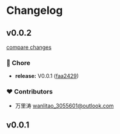 # Changelog


## v0.0.2

[compare changes](https://github.com/electron-nitro/cli/compare/v0.0.1...v0.0.2)

### 🏡 Chore

- **release:** V0.0.1 ([faa2429](https://github.com/electron-nitro/cli/commit/faa2429))

### ❤️ Contributors

- 万里涛 <wanlitao_3055601@outlook.com>

## v0.0.1


